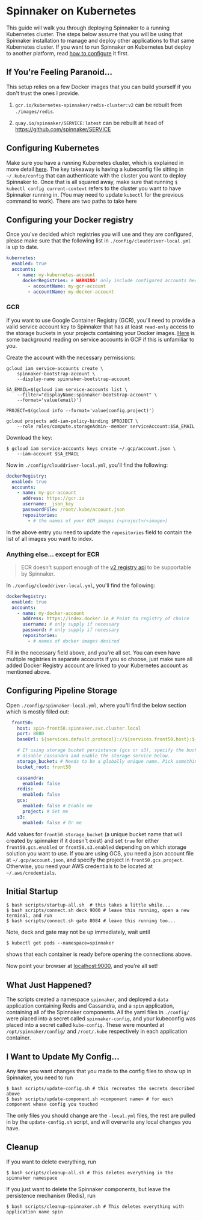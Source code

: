 # Spinnaker on Kubernetes

This guide will walk you through deploying Spinnaker to a running Kubernetes 
cluster. The steps below assume that you will be using that Spinnaker installation 
to manage and deploy other applications to that same Kubernetes cluster. 
If you want to run Spinnaker on Kubernetes but deploy to another platform, 
read [how to configure](http://www.spinnaker.io/docs/target-deployment-configuration) 
it first.

## If You're Feeling Paranoid...

This setup relies on a few Docker images that you can build yourself if you
don't trust the ones I provide. 

1. `gcr.io/kubernetes-spinnaker/redis-cluster:v2` can be rebuilt from
   `./images/redis`.

2. `quay.io/spinnaker/SERVICE:latest` can be rebuilt at head of
   https://github.com/spinnaker/SERVICE

## Configuring Kubernetes

Make sure you have a running Kubernetes cluster, which is explained in more
detail [here](http://www.spinnaker.io/v1.0/docs/target-deployment-setup#section-kubernetes-cluster-setup).
The key takeaway is having a kubeconfig file sitting in `~/.kube/config` that
can authenticate with the cluster you want to deploy Spinnaker to. 
Once that is all squared away, make sure that running `$ kubectl config
current-context` refers to the cluster you want to have Spinnaker running in.
(You may need to update `kubectl` for the previous command to work).
There are two paths to take here

## Configuring your Docker registry

Once you've decided which registries you will use and they are configured,
please make sure that the following list in `./config/clouddriver-local.yml` is
up to date.

```yaml
kubernetes:
  enabled: true
  accounts:
    - name: my-kubernetes-account
      dockerRegistries: # WARNING! only include configured accounts here
        - accountName: my-gcr-account
        - accountName: my-docker-account 
```

### GCR

If you want to use Google Container Registry (GCR), you'll need to provide a
valid service account key to Spinnaker that has at least `read-only` access to 
the storage buckets in your projects containing your Docker images.
[Here](https://cloud.google.com/iam/docs/service-accounts) is some background
reading on service accounts in GCP if this is unfamiliar to you. 

Create the account with the necessary permissions:

```
gcloud iam service-accounts create \
    spinnaker-bootstrap-account \
    --display-name spinnaker-bootstrap-account

SA_EMAIL=$(gcloud iam service-accounts list \
    --filter="displayName:spinnaker-bootstrap-account" \
    --format='value(email)')

PROJECT=$(gcloud info --format='value(config.project)')

gcloud projects add-iam-policy-binding $PROJECT \
    --role roles/compute.storageAdmin--member serviceAccount:$SA_EMAIL
```

Download the key:

```
$ gcloud iam service-accounts keys create ~/.gcp/account.json \
    --iam-account $SA_EMAIL
```

Now in `./config/clouddriver-local.yml`, you'll find the following: 

```yaml
dockerRegistry:
  enabled: true
  accounts:
    - name: my-gcr-account
      address: https://gcr.io
      username: _json_key
      passwordFile: /root/.kube/account.json
      repositories:
        - # the names of your GCR images (<project>/<image>)
```

In the above entry you need to update the `repositories` field to contain the 
list of all images you want to index.

### Anything else... except for ECR

> ECR doesn't support enough of the [v2 registry
> api](https://docs.docker.com/registry/spec/api/) to be supportable by
> Spinnaker.


In `./config/clouddriver-local.yml`, you'll find the following: 

```yaml
dockerRegistry:
  enabled: true
  accounts:
    - name: my-docker-account
      address: https://index.docker.io # Point to registry of choice
      username: # only supply if necessary
      password: # only supply if necessary
      repositories:
        - # names of docker images desired
```

Fill in the necessary field above, and you're all set. You can even have
multiple registries in separate accounts if you so choose, just make sure all
added Docker Registry account are linked to your Kubernetes account as
mentioned above.

## Configuring Pipeline Storage

Open `./config/spinnaker-local.yml`, where you'll find the below section which 
is mostly filled out:

```yaml
  front50:
    host: spin-front50.spinnaker.svc.cluster.local
    port: 8080
    baseUrl: ${services.default.protocol}://${services.front50.host}:${services.front50.port}

    # If using storage bucket persistence (gcs or s3), specify the bucket here
    # disable cassandra and enable the storage service below.
    storage_bucket: # Needs to be a globally unique name. Pick something clever.
    bucket_root: front50

    cassandra:
      enabled: false
    redis:
      enabled: false
    gcs:
      enabled: false # Enable me
      project: # Set me
    s3:
      enabled: false # Or me
```

Add values for `front50.storage_bucket` 
(a unique bucket name that will created by spinnaker if it doesn't exist)
and set `true` for either `front50.gcs.enabled` or `front50.s3.enabled`
depending on which storage solution you want to use. If you
are using GCS, you need a json account file at `~/.gcp/account.json`, and 
specify the project in `front50.gcs.project`.
Otherwise, you need your AWS credentials to be located at `~/.aws/credentials`.

## Initial Startup

```
$ bash scripts/startup-all.sh  # this takes a little while...
$ bash scripts/connect.sh deck 9000 # leave this running, open a new terminal, and run
$ bash scripts/connect.sh gate 8084 # leave this running too...
``` 

Note, deck and gate may not be up immediately, wait until 

```
$ kubectl get pods --namespace=spinnaker
```

shows that each container is ready before opening the connections above.

Now point your browser at [localhost:9000](http://localhost:9000), and you're all set!

## What Just Happened?

The scripts created a namespace `spinnaker`, and deployed a `data` application
containing Redis and Cassandra, and a `spin` application, containing all of the
Spinnaker components. All the yaml files in `./config/` were placed into a
secret called `spinnaker-config`, and your kubeconfig was placed into a secret
called `kube-config`. These were mounted at `/opt/spinnaker/config/` and
`/root/.kube` respectively in each application container.

## I Want to Update My Config...

Any time you want changes that you made to the config files to show up in
Spinnaker, you need to run

```
$ bash scripts/update-config.sh # this recreates the secrets described above
$ bash scripts/update-component.sh <component name> # for each component whose config you touched
```

The only files you should change are the `-local.yml` files, the rest are
pulled in by the `update-config.sh` script, and will overwrite any local
changes you have.

## Cleanup

If you want to delete everything, run

```
$ bash scripts/cleanup-all.sh # This deletes everything in the spinnaker namespace
```

If you just want to delete the Spinnaker components, but leave the persistence
mechanism (Redis), run

```
$ bash scripts/cleanup-spinnaker.sh # This deletes everything with application name spin
```
